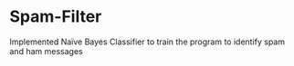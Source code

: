 # Spam-Filter
Implemented Naïve Bayes Classifier to train the program to identify spam and ham messages
